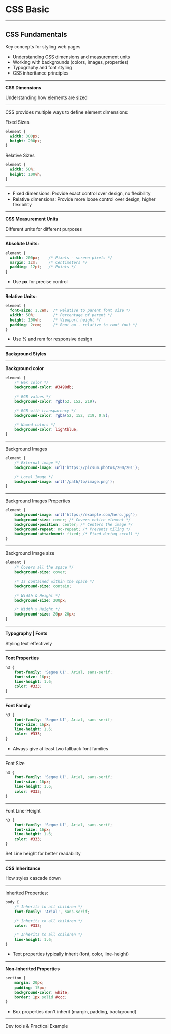 # CSS Basic
---
## CSS Fundamentals

Key concepts for styling web pages
- Understanding CSS dimensions and measurement units <!-- element class="fragment" -->
- Working with backgrounds (colors, images, properties) <!-- element class="fragment" -->
- Typography and font styling <!-- element class="fragment" -->
- CSS inheritance principles <!-- element class="fragment" -->
---
**CSS Dimensions**

Understanding how elements are sized

---
CSS provides multiple ways to define element dimensions:

Fixed Sizes <!-- element class="fragment" -->
```css
element {
  width: 300px;
  height: 200px;
}
```
<!-- element class="fragment" -->

Relative Sizes <!-- element class="fragment" -->

```css
element {
  width: 50%;
  height: 100vh;
}
```
<!-- element class="fragment" -->

---

- Fixed dimensions: Provide exact control over design, no flexibility
- Relative dimensions: Provide more loose control over design, higher flexibility <!-- element class="fragment" -->

---

**CSS Measurement Units**

Different units for different purposes <!-- element class="fragment" -->


---
**Absolute Units:**
```css {hl_lines=[2,3,4]}
element {
  width: 200px;    /* Pixels - screen pixels */
  margin: 1cm;     /* Centimeters */
  padding: 12pt;   /* Points */
}
```
- Use **px** for precise control <!-- element class=""="fragment" -->
---
**Relative Units:**

```css {hl_lines=[2,3,4, 5]}
element {
  font-size: 1.2em;  /* Relative to parent font size */
  width: 50%;        /* Percentage of parent */
  height: 100vh;     /* Viewport height */
  padding: 2rem;     /* Root em - relative to root font */
}
```

- Use % and rem for responsive design <!-- element class="fragment" -->
---
**Background Styles**

---

**Background color**

```css
element {
	/* Hex color */ 
	background-color: #3498db; 

	/* RGB values */
	background-color: rgb(52, 152, 219);
	
	/* RGB with transparency */
	background-color: rgba(52, 152, 219, 0.8); 

	/* Named colors */
	background-color: lightblue; 
}
```

---

Background Images
```css
element {
	/* External image */
	background-image: url('https://picsum.photos/200/201');

	/* Local Image */
	background-image: url('/path/to/image.png');
}
```
---
Background Images Properties
```css
element {
	background-image: url('https://example.com/hero.jpg');
	background-size: cover; /* Covers entire element */
	background-position: center; /* Centers the image */
	background-repeat: no-repeat; /* Prevents tiling */ 
	background-attachment: fixed; /* Fixed during scroll */
}
```
---
Background Image size
```css
element {
	/* Covers all the space */
	background-size: cover;
	
	/* Is contained within the space */
	background-size: contain;

	/* Width & Height */
	background-size: 200px;

	/* Width x Height */
	background-size: 20px 20px;
}
```
---
**Typography | Fonts**

Styling text effectively

---
**Font Properties**
```css
h3 {
	font-family: 'Segoe UI', Arial, sans-serif;
	font-size: 16px;
	line-height: 1.6;
	color: #333;
}
```
---
**Font Family**

```css {hl_lines=[2]}
h3 {
	font-family: 'Segoe UI', Arial, sans-serif;
	font-size: 16px;
	line-height: 1.6;
	color: #333;
}
```

- Always give at least two fallback font families <!-- element class="fragment" -->
---
Font Size
```css {hl_lines=[3]}
h3 {
	font-family: 'Segoe UI', Arial, sans-serif;
	font-size: 16px;
	line-height: 1.6;
	color: #333;
}
```
---
Font Line-Height
```css {hl_lines=[4]}
h3 {
	font-family: 'Segoe UI', Arial, sans-serif;
	font-size: 16px;
	line-height: 1.6;
	color: #333;
}
```
Set Line height for better readability
 <!-- element class="fragment" -->
---

**CSS Inheritance**

How styles cascade down

---
Inherited Properties:
```css
body {
	/* Inherits to all children */
	font-family: 'Arial', sans-serif;

	/* Inherits to all children */
	color: #333;

	/* Inherits to all children */
	line-height: 1.6;
}
```
- Text properties typically inherit (font, color, line-height)
<!-- element class="fragment" -->
---
**Non-Inherited Properties**
```css
section {
	margin: 20px;
	padding: 15px;
	background-color: white;
	border: 1px solid #ccc;
}
```
- Box properties don't inherit (margin, padding, background)
<!-- element class="fragment" -->
---
Dev tools & Practical Example